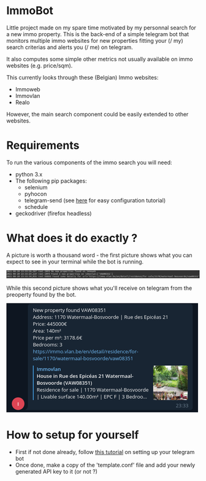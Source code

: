 # ImmoBot
Little project made on my spare time motivated by my personnal search for a new immo property.
This is the back-end of a simple telegram bot that monitors multiple immo websites for new properties fitting your (/ my) search criterias and alerts you (/ me) on telegram.

It also computes some simple other metrics not usually available on immo websites (e.g. price/sqm).

This currently looks through these (Belgian) Immo websites:
- Immoweb
- Immovlan
- Realo

However, the main search component could be easily extended to other websites.

# Requirements
To run the various components of the immo search you will need:
- python 3.x
- The following pip packages:
	- selenium
	- pyhocon
	- telegram-send (see [here](https://medium.com/@robertbracco1/how-to-write-a-telegram-bot-to-send-messages-with-python-bcdf45d0a580) for easy configuration tutorial)
	- schedule
- geckodriver (firefox headless)

# What does it do exactly ?
A picture is worth a thousand word - the first picture shows what you can expect to see in your terminal while the bot is running.

![terminal view example](./imgs/terminal_example.png)

While this second picture shows what you'll receive on telegram from the preoperty found by the bot.

![telegram view example](./imgs/telegram_example.png)

# How to setup for yourself
- First if not done already, follow [this tutorial](https://medium.com/@robertbracco1/how-to-write-a-telegram-bot-to-send-messages-with-python-bcdf45d0a580) on setting up your telegram bot
- Once done, make a copy of the 'template.conf' file and add your newly generated API key to it (or not ?)
